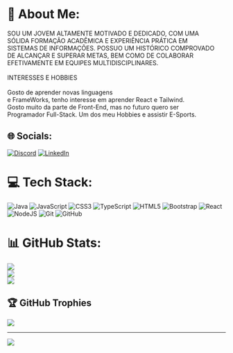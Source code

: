# 💫 About Me:
SOU UM JOVEM ALTAMENTE MOTIVADO E DEDICADO, COM UMA<br>SÓLIDA FORMAÇÃO ACADÊMICA E EXPERIÊNCIA PRÁTICA EM<br>SISTEMAS DE INFORMAÇÕES. POSSUO UM HISTÓRICO COMPROVADO<br>DE ALCANÇAR E SUPERAR METAS, BEM COMO DE COLABORAR<br>EFETIVAMENTE EM EQUIPES MULTIDISCIPLINARES.<br><br>INTERESSES E HOBBIES<br><br>Gosto de aprender novas linguagens<br>e FrameWorks, tenho interesse em aprender React e Tailwind.<br>Gosto muito da parte de Front-End, mas no futuro quero ser<br>Programador Full-Stack. Um dos meu Hobbies e assistir E-Sports.


## 🌐 Socials:
[![Discord](https://img.shields.io/badge/Discord-%237289DA.svg?logo=discord&logoColor=white)](https://discord.gg/ba._.ka#3799) [![LinkedIn](https://img.shields.io/badge/LinkedIn-%230077B5.svg?logo=linkedin&logoColor=white)](https://linkedin.com/in/https://www.linkedin.com/in/samuel-abreu1/) 

# 💻 Tech Stack:
![Java](https://img.shields.io/badge/java-%23ED8B00.svg?style=for-the-badge&logo=openjdk&logoColor=white) ![JavaScript](https://img.shields.io/badge/javascript-%23323330.svg?style=for-the-badge&logo=javascript&logoColor=%23F7DF1E) ![CSS3](https://img.shields.io/badge/css3-%231572B6.svg?style=for-the-badge&logo=css3&logoColor=white) ![TypeScript](https://img.shields.io/badge/typescript-%23007ACC.svg?style=for-the-badge&logo=typescript&logoColor=white) ![HTML5](https://img.shields.io/badge/html5-%23E34F26.svg?style=for-the-badge&logo=html5&logoColor=white) ![Bootstrap](https://img.shields.io/badge/bootstrap-%238511FA.svg?style=for-the-badge&logo=bootstrap&logoColor=white) ![React](https://img.shields.io/badge/react-%2320232a.svg?style=for-the-badge&logo=react&logoColor=%2361DAFB) ![NodeJS](https://img.shields.io/badge/node.js-6DA55F?style=for-the-badge&logo=node.js&logoColor=white) ![Git](https://img.shields.io/badge/git-%23F05033.svg?style=for-the-badge&logo=git&logoColor=white) ![GitHub](https://img.shields.io/badge/github-%23121011.svg?style=for-the-badge&logo=github&logoColor=white)
# 📊 GitHub Stats:
![](https://github-readme-stats.vercel.app/api?username=samuel-bot&theme=dark&hide_border=false&include_all_commits=false&count_private=false)<br/>
![](https://github-readme-streak-stats.herokuapp.com/?user=samuel-bot&theme=dark&hide_border=false)<br/>
![](https://github-readme-stats.vercel.app/api/top-langs/?username=samuel-bot&theme=dark&hide_border=false&include_all_commits=false&count_private=false&layout=compact)

## 🏆 GitHub Trophies
![](https://github-profile-trophy.vercel.app/?username=samuel-bot&theme=radical&no-frame=false&no-bg=true&margin-w=4)

---
[![](https://visitcount.itsvg.in/api?id=samuel-bot&icon=0&color=0)](https://visitcount.itsvg.in)

<!-- Proudly created with GPRM ( https://gprm.itsvg.in ) -->
